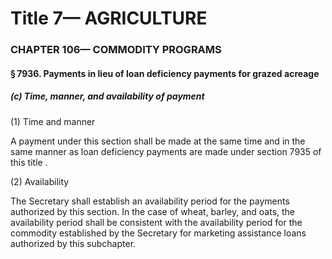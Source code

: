 
# Title 7— AGRICULTURE
### CHAPTER 106— COMMODITY PROGRAMS
#### § 7936. Payments in lieu of loan deficiency payments for grazed acreage
##### (c) Time, manner, and availability of payment

(1) Time and manner

A payment under this section shall be made at the same time and in the same manner as loan deficiency payments are made under section 7935 of this title .

(2) Availability

The Secretary shall establish an availability period for the payments authorized by this section. In the case of wheat, barley, and oats, the availability period shall be consistent with the availability period for the commodity established by the Secretary for marketing assistance loans authorized by this subchapter.
